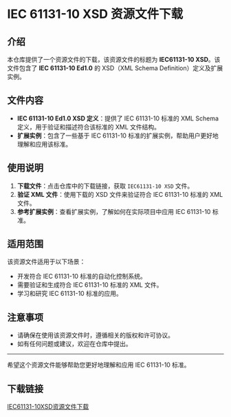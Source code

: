# IEC 61131-10 XSD 资源文件下载

## 介绍

本仓库提供了一个资源文件的下载，该资源文件的标题为 **IEC61131-10 XSD**。该文件包含了 **IEC 61131-10 Ed1.0** 的 XSD（XML Schema Definition）定义及扩展实例。

## 文件内容

- **IEC 61131-10 Ed1.0 XSD 定义**：提供了 IEC 61131-10 标准的 XML Schema 定义，用于验证和描述符合该标准的 XML 文件结构。
- **扩展实例**：包含了一些基于 IEC 61131-10 标准的扩展实例，帮助用户更好地理解和应用该标准。

## 使用说明

1. **下载文件**：点击仓库中的下载链接，获取 `IEC61131-10 XSD` 文件。
2. **验证 XML 文件**：使用下载的 XSD 文件来验证符合 IEC 61131-10 标准的 XML 文件。
3. **参考扩展实例**：查看扩展实例，了解如何在实际项目中应用 IEC 61131-10 标准。

## 适用范围

该资源文件适用于以下场景：

- 开发符合 IEC 61131-10 标准的自动化控制系统。
- 需要验证和生成符合 IEC 61131-10 标准的 XML 文件。
- 学习和研究 IEC 61131-10 标准的应用。

## 注意事项

- 请确保在使用该资源文件时，遵循相关的版权和许可协议。
- 如有任何问题或建议，欢迎在仓库中提出。

---

希望这个资源文件能够帮助您更好地理解和应用 IEC 61131-10 标准。

## 下载链接

[IEC61131-10XSD资源文件下载](https://pan.quark.cn/s/dcb1e52fb707)